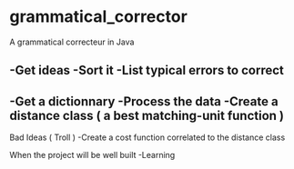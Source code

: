 # grammatical_corrector
A grammatical correcteur in Java


-Get ideas
-Sort it 
-List typical errors to correct
-
-Get a dictionnary
-Process the data
-Create a distance class ( a best matching-unit function )
-
Bad Ideas ( Troll )
-Create a cost function correlated to the distance class

When the project will be well built
-Learning
